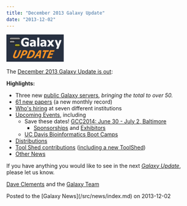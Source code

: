 ```yaml
---
title: "December 2013 Galaxy Update"
date: "2013-12-02"
---
```


<div class='right'><a href='/src/galaxy-updates/2013-11/index.md'><img src="/src/images/logos/GalaxyUpdate200.png" alt="December 2013 Galaxy Update" width=150 /></a></div>

The [December 2013 Galaxy Update is out](/src/galaxy-updates/2013-12/index.md):

**Highlights:**
* Three new [public Galaxy servers](/src/galaxy-updates/2013-12/index.md#50-public-servers), *bringing the total to over 50.* 
* [61 new papers](/src/galaxy-updates/2013-12/index.md#new-papers) (a new monthly record)
* [Who's hiring](/src/galaxy-updates/2013-12/index.md#whos-hiring) at seven different institutions
* [Upcoming Events](/src/galaxy-updates/2013-12/index.md#events), including
  * Save these dates! [GCC2014: June 30 - July 2, Baltimore](/src/galaxy-updates/2013-12/index.md#gcc2014-june-30---july-2-baltimore)
    * [Sponsorships](/src/galaxy-updates/2013-12/index.md#sponsorships) and [Exhibitors](/src/galaxy-updates/2013-12/index.md#exhibitors) 
  * [UC Davis Bioinformatics Boot Camps](/src/galaxy-updates/2013-12/index.md#uc-davis-bioinformatics-boot-camps)
* [Distributions](/src/galaxy-updates/2013-12/index.md#galaxy-distributions)
* [Tool Shed contributions](/src/galaxy-updates/2013-12/index.md#toolshed-contributions) ([including a new ToolShed](/src/galaxy-updates/2013-12/index.md#new-public-toolsheds))
* [Other News](/src/galaxy-updates/2013-12/index.md#other-news)

If you have anything you would like to see in the next *[Galaxy Update](/src/galaxy-updates/index.md)*, please let us know.

[Dave Clements](/src/people/dave-clements/index.md) and the [Galaxy Team](/src/galaxy-team/index.md)

<div class='newsItemFooter'>Posted to the [Galaxy News](/src/news/index.md) on 2013-12-02 </div>

